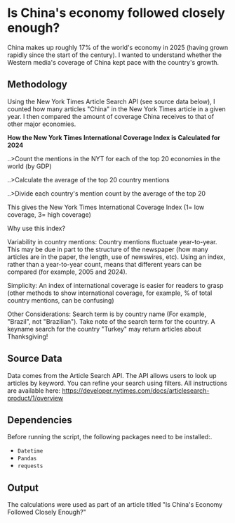 # Is China's economy followed closely enough?
China makes up roughly 17% of the world's economy in 2025 (having grown rapidly since the start of the century). I wanted to understand whether the Western media's coverage of China kept pace with the country's growth. 

##  Methodology
Using the New York Times Article Search API (see source data below), I counted how many articles  "China" in the New York Times article in a given year. I then compared the amount of coverage China receives to that of other major economies. 

<b> How the New York Times International Coverage Index is Calculated for 2024 </b>

..>Count the mentions in the NYT for each of the top 20 economies in the world (by GDP)

..>Calculate the average of the top 20 country mentions

..>Divide each country's mention count by the average of the top 20

This gives the New York Times International Coverage Index (1= low coverage, 3= high coverage) 

Why use this index? 

Variability in country mentions: Country mentions fluctuate year-to-year. This may be due in part to the structure of the newspaper (how many articles are in the paper, the length, use of newswires, etc). Using an index, rather than a year-to-year count, means that different years can be compared (for example, 2005 and 2024). 

Simplicity: An index of international coverage is easier for readers to grasp (other methods to show international coverage, for example, % of total country mentions, can be confusing)

Other Considerations: Search term is by country name (For example, "Brazil", not "Brazilian"). Take note of the search term for the country. A keyname search for the country "Turkey" may return articles about Thanksgiving! 


##  Source Data 
Data comes from the Article Search API. The API allows users to look up articles by keyword. You can refine your search using filters.
All instructions are available here: https://developer.nytimes.com/docs/articlesearch-product/1/overview

## Dependencies
Before running the script, the following packages need to be installed:.

- `Datetime`
- `Pandas`
- `requests`

##  Output
The calculations were used as part of an article titled "Is China's Economy Followed Closely Enough?"




